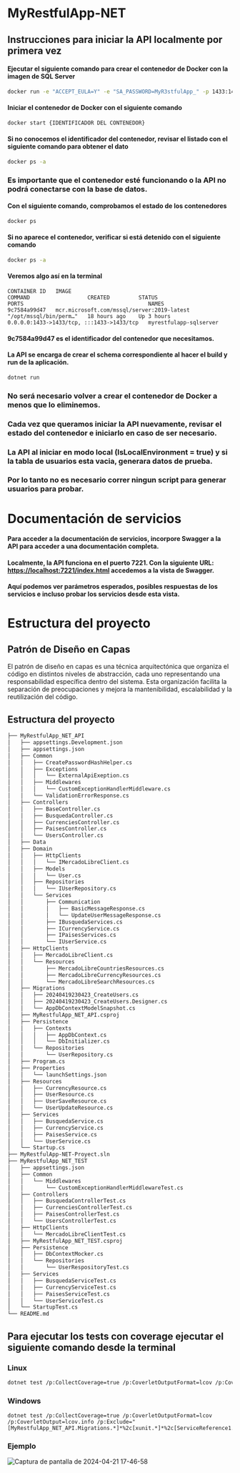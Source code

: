 # MyRestfulApp-NET
## Instrucciones para iniciar la API localmente por primera vez

#### Ejecutar el siguiente comando para crear el contenedor de Docker con la imagen de SQL Server
```bash
docker run -e "ACCEPT_EULA=Y" -e "SA_PASSWORD=MyR3stfulApp_" -p 1433:1433 --name myrestfulapp-sqlserver -h myrestfulapp-sqlserver -d mcr.microsoft.com/mssql/server:2019-latest
```

#### Iniciar el contenedor de Docker con el siguiente comando
```bash
docker start {IDENTIFICADOR DEL CONTENEDOR}
```

#### Si no conocemos el identificador del contenedor, revisar el listado con el siguiente comando para obtener el dato
```bash
docker ps -a
```

### Es importante que el contenedor esté funcionando o la API no podrá conectarse con la base de datos.

#### Con el siguiente comando, comprobamos el estado de los contenedores
```bash
docker ps
```

#### Si no aparece el contenedor, verificar si está detenido con el siguiente comando
```bash
docker ps -a
```

#### Veremos algo así en la terminal
```
CONTAINER ID   IMAGE                                                        COMMAND                  CREATED         STATUS                      PORTS                                       NAMES
9c7584a99d47   mcr.microsoft.com/mssql/server:2019-latest                   "/opt/mssql/bin/perm…"   18 hours ago    Up 3 hours                  0.0.0.0:1433->1433/tcp, :::1433->1433/tcp   myrestfulapp-sqlserver
```

#### 9c7584a99d47 es el identificador del contenedor que necesitamos.

#### La API se encarga de crear el schema correspondiente al hacer el build y run de la aplicación.
```bash
dotnet run
```

### No será necesario volver a crear el contenedor de Docker a menos que lo eliminemos.
### Cada vez que queramos iniciar la API nuevamente, revisar el estado del contenedor e iniciarlo en caso de ser necesario.

### La API al iniciar en modo local (IsLocalEnvironment = true) y si la tabla de usuarios esta vacia, generara datos de prueba.
### Por lo tanto no es necesario correr ningun script para generar usuarios para probar.

# Documentación de servicios

#### Para acceder a la documentación de servicios, incorpore Swagger a la API para acceder a una documentación completa.
#### Localmente, la API funciona en el puerto 7221. Con la siguiente URL: [https://localhost:7221/index.html](https://localhost:7221/index.html) accedemos a la vista de Swagger.
#### Aquí podemos ver parámetros esperados, posibles respuestas de los servicios e incluso probar los servicios desde esta vista.

# Estructura del proyecto
## Patrón de Diseño en Capas
El patrón de diseño en capas es una técnica arquitectónica que organiza el código en distintos niveles de abstracción, cada uno representando una responsabilidad específica dentro del sistema. Esta organización facilita la separación de preocupaciones y mejora la mantenibilidad, escalabilidad y la reutilización del código.

## Estructura del proyecto

``` bash
├── MyRestfulApp_NET_API
│   ├── appsettings.Development.json
│   ├── appsettings.json
│   ├── Common
│   │   ├── CreatePasswordHashHelper.cs
│   │   ├── Exceptions
│   │   │   └── ExternalApiExeption.cs
│   │   ├── Middlewares
│   │   │   └── CustomExceptionHandlerMiddleware.cs
│   │   └── ValidationErrorResponse.cs
│   ├── Controllers
│   │   ├── BaseController.cs
│   │   ├── BusquedaController.cs
│   │   ├── CurrenciesController.cs
│   │   ├── PaisesController.cs
│   │   └── UsersController.cs
│   ├── Data
│   ├── Domain
│   │   ├── HttpClients
│   │   │   └── IMercadoLibreClient.cs
│   │   ├── Models
│   │   │   └── User.cs
│   │   ├── Repositories
│   │   │   └── IUserRepository.cs
│   │   └── Services
│   │       ├── Communication
│   │       │   ├── BasicMessageResponse.cs
│   │       │   └── UpdateUserMessageResponse.cs
│   │       ├── IBusquedaServices.cs
│   │       ├── ICurrencyService.cs
│   │       ├── IPaisesServices.cs
│   │       └── IUserService.cs
│   ├── HttpClients
│   │   ├── MercadoLibreClient.cs
│   │   └── Resources
│   │       ├── MercadoLibreCountriesResources.cs
│   │       ├── MercadoLibreCurrencyResources.cs
│   │       └── MercadoLibreSearchResources.cs
│   ├── Migrations
│   │   ├── 20240419230423_CreateUsers.cs
│   │   ├── 20240419230423_CreateUsers.Designer.cs
│   │   └── AppDbContextModelSnapshot.cs
│   ├── MyRestfulApp_NET_API.csproj
│   ├── Persistence
│   │   ├── Contexts
│   │   │   ├── AppDbContext.cs
│   │   │   └── DbInitializer.cs
│   │   └── Repositories
│   │       └── UserRepository.cs
│   ├── Program.cs
│   ├── Properties
│   │   └── launchSettings.json
│   ├── Resources
│   │   ├── CurrencyResource.cs
│   │   ├── UserResource.cs
│   │   ├── UserSaveResource.cs
│   │   └── UserUpdateResource.cs
│   ├── Services
│   │   ├── BusquedaService.cs
│   │   ├── CurrencyService.cs
│   │   ├── PaisesService.cs
│   │   └── UserService.cs
│   └── Startup.cs
├── MyRestfulApp-NET-Proyect.sln
├── MyRestfulApp_NET_TEST
│   ├── appsettings.json
│   ├── Common
│   │   └── Middlewares
│   │       └── CustomExceptionHandlerMiddlewareTest.cs
│   ├── Controllers
│   │   ├── BusquedaControllerTest.cs
│   │   ├── CurrenciesControllerTest.cs
│   │   ├── PaisesControllerTest.cs
│   │   └── UsersControllerTest.cs
│   ├── HttpClients
│   │   └── MercadoLibreClientTest.cs
│   ├── MyRestfulApp_NET_TEST.csproj
│   ├── Persistence
│   │   ├── DbContextMocker.cs
│   │   └── Repositories
│   │       └── UserRespositoryTest.cs
│   ├── Services
│   │   ├── BusquedaServiceTest.cs
│   │   ├── CurrencyServiceTest.cs
│   │   ├── PaisesServiceTest.cs
│   │   └── UserServiceTest.cs
│   └── StartupTest.cs
└── README.md
```
## Para ejecutar los tests con coverage ejecutar el siguiente comando desde la terminal

### Linux
``` bash
dotnet test /p:CollectCoverage=true /p:CoverletOutputFormat=lcov /p:CoverletOutput=./lcov.info /p:Exclude="[*]MyRestfulApp_NET_API.Migrations.*%2c[xunit.*]*%2c[*]ServiceReference1.*"
```

### Windows
``` shell
dotnet test /p:CollectCoverage=true /p:CoverletOutputFormat=lcov /p:CoverletOutput=lcov.info /p:Exclude="[MyRestfulApp_NET_API.Migrations.*]*%2c[xunit.*]*%2c[ServiceReference1.*]*"
```
### Ejemplo
![Captura de pantalla de 2024-04-21 17-46-58](https://github.com/JoaquinDamianSeita/MyRestfulApp-NET/assets/74945252/1dca34f9-d35d-4275-8564-6009ab06adcd)
